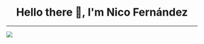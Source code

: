 <div align="center">
    <h1>Hello there 🤙, I'm Nico Fernández</h1>
</div>
<hr>

<!-- BADGES -->
<a href="https://linkedin.com/nicofmorel"><img src="https://img.shields.io/badge/LinkedIn-0077B5?style=for-the-badge&logo=linkedin&logoColor=white"></a>
